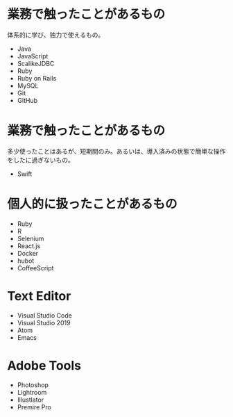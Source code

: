 # 業務で触ったことがあるもの
体系的に学び、独力で使えるもの。
* Java
* JavaScript
* ScalikeJDBC
* Ruby
* Ruby on Rails
* MySQL
* Git
* GitHub

# 業務で触ったことがあるもの
多少使ったことはあるが、短期間のみ。あるいは、導入済みの状態で簡単な操作をしたに過ぎないもの。
* Swift

# 個人的に扱ったことがあるもの
* Ruby
* R
* Selenium
* React.js
* Docker
* hubot
* CoffeeScript

# Text Editor
* Visual Studio Code
* Visual Studio 2019
* Atom
* Emacs

# Adobe Tools
* Photoshop
* Lightroom
* Illustlator
* Premire Pro

